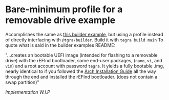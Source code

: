 # Bare-minimum profile for a removable drive example
Accomplishes the same as [this builder example](../../builder/removable), but using a profile instead of directly interfacing with ``@tgra/builder``. Build it with ``tegra build main`` To quote what is said in the builder examples README:

"...creates an bootable UEFI image (intended for flashing to a removable drive) with the rEFInd bootloader, some end-user packages, (``nano``, ``vi``, and ``vim``) and a root account with password ``tegra``. It yields a fully bootable .img, nearly identical to if you followed the [Arch Installation Guide](https://wiki.archlinux.org/title/Installation_guide) all the way through the end and installed the rEFInd bootloader. (does not contain a swap partition)"

*Implementation W.I.P*
